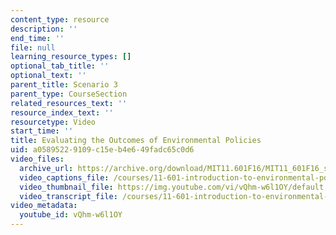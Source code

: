 ```yaml
---
content_type: resource
description: ''
end_time: ''
file: null
learning_resource_types: []
optional_tab_title: ''
optional_text: ''
parent_title: Scenario 3
parent_type: CourseSection
related_resources_text: ''
resource_index_text: ''
resourcetype: Video
start_time: ''
title: Evaluating the Outcomes of Environmental Policies
uid: a0589522-9109-c15e-b4e6-49fadc65c0d6
video_files:
  archive_url: https://archive.org/download/MIT11.601F16/MIT11_601F16_s03_300k.mp4
  video_captions_file: /courses/11-601-introduction-to-environmental-policy-and-planning-fall-2016/25a5304d9f815d008f93bd1b9aea55fc_vQhm-w6l1OY.vtt
  video_thumbnail_file: https://img.youtube.com/vi/vQhm-w6l1OY/default.jpg
  video_transcript_file: /courses/11-601-introduction-to-environmental-policy-and-planning-fall-2016/ef520e1531eeb640ae99c34b3b2038f6_vQhm-w6l1OY.pdf
video_metadata:
  youtube_id: vQhm-w6l1OY
---
```

